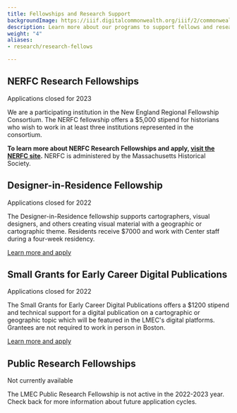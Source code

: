 ```yaml
---
title: Fellowships and Research Support
backgroundImage: https://iiif.digitalcommonwealth.org/iiif/2/commonwealth:3f463366g/1292,3248,8404,3417/1200,/0/default.jpg
description: Learn more about our programs to support fellows and research scholars
weight: "4"
aliases:
- research/research-fellows

---
```





## NERFC Research Fellowships

<span class="badge bg-danger font-secondary fw-normal">Applications closed for 2023</span>

We are a participating institution in the New England Regional Fellowship Consortium. The NERFC fellowship offers a $5,000 stipend for historians who wish to work in at least three institutions represented in the consortium.

**To learn more about NERFC Research Fellowships and apply, [visit the NERFC site](https://www.masshist.org/fellowships/nerfc "NERFC Fellowship Application").** NERFC is administered by the Massachusetts Historical Society.


## Designer-in-Residence Fellowship

<span class="badge bg-danger font-secondary fw-normal">Applications closed for 2022</span>


The Designer-in-Residence fellowship supports cartographers, visual designers, and others creating visual material with a geographic or cartographic theme. Residents receive $7000 and work with Center staff during a four-week residency.


<a href="../designer-in-residence" class="btn btn-primary-outline btn-sm"><i class="fas fa-info-circle me-2"></i> Learn more and apply</a>


## Small Grants for Early Career Digital Publications

<span class="badge bg-danger font-secondary fw-normal">Applications closed for 2022</span>

The Small Grants for Early Career Digital Publications offers a $1200 stipend and technical support for a digital publication on a cartographic or geographic topic which will be featured in the LMEC's digital platforms. Grantees are not required to work in person in Boston.

<a href="../digital-publication-small-grants" class="btn btn-primary-outline btn-sm"><i class="fas fa-info-circle me-2"></i> Learn more and apply</a>

## Public Research Fellowships

<span class="badge bg-danger font-secondary fw-normal">Not currently available</span>

The LMEC Public Research Fellowship is not active in the 2022-2023 year. Check back for more information about future application cycles.

